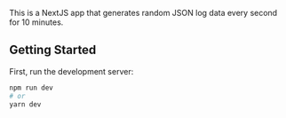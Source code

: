 This is a NextJS app that generates random JSON log data every second for 10 minutes.

## Getting Started

First, run the development server:

```bash
npm run dev
# or
yarn dev
```